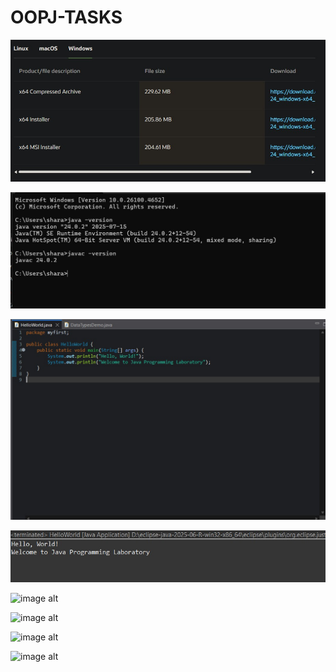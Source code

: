 # OOPJ-TASKS

![image alt](https://github.com/sharatchetia/OOPJ-TASKS/blob/d5e0cc19381d5500ced93f0184f54092776f5377/WhatsApp%20Image%202025-07-29%20at%2022.29.16_69b934be.jpg)

![image alt](https://github.com/sharatchetia/OOPJ-TASKS/blob/e0fede3cf2115b24dd3755cef1721b7cdabfa229/WhatsApp%20Image%202025-07-29%20at%2019.37.26_a797e792.jpg)

![image alt](https://github.com/sharatchetia/OOPJ-TASKS/blob/297a55a79776e3565f4685bcf349d695a4adc98d/WhatsApp%20Image%202025-07-29%20at%2021.24.09_ef92eab0.jpg)

![image alt](https://github.com/sharatchetia/OOPJ-TASKS/blob/35c1c6a5abfdb2ca2f3392da64062f4b9f0633a4/WhatsApp%20Image%202025-07-29%20at%2021.24.24_ecad825d.jpg)

![image alt]()

![image alt]()

![image alt]()

![image alt]()


